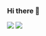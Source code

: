 ### Hi there 👋

![](https://github.com/janmager/gh-personal-stats/blob/master/generated/languages.svg)
![](https://github.com/janmager/gh-personal-stats/blob/master/generated/overview.svg)
